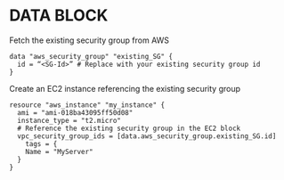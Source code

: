 # DATA BLOCK

Fetch the existing security group from AWS
```
data "aws_security_group" "existing_SG" {
  id = “<SG-Id>” # Replace with your existing security group id
}
```

Create an EC2 instance referencing the existing security group
```
resource "aws_instance" "my_instance" {
  ami = "ami-018ba43095ff50d08"
  instance_type = "t2.micro"
  # Reference the existing security group in the EC2 block
  vpc_security_group_ids = [data.aws_security_group.existing_SG.id]
    tags = {
    Name = "MyServer"
  }
}
```
